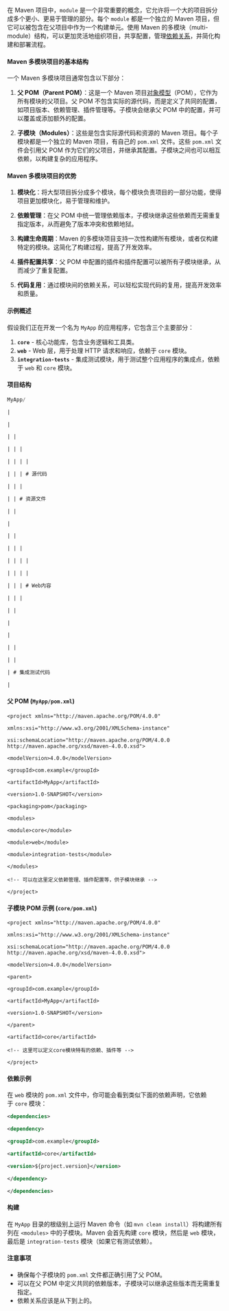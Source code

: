 在 Maven 项目中，`module` 是一个非常重要的概念，它允许将一个大的项目拆分成多个更小、更易于管理的部分。每个 `module` 都是一个独立的 Maven 项目，但它可以被包含在父项目中作为一个构建单元。使用 Maven 的多模块（multi-module）结构，可以更加灵活地组织项目，共享配置，管理[依赖关系](https://so.csdn.net/so/search?q=%E4%BE%9D%E8%B5%96%E5%85%B3%E7%B3%BB&spm=1001.2101.3001.7020)，并简化构建和部署流程。

#### Maven 多模块项目的基本结构

一个 Maven 多模块项目通常包含以下部分：

1.  **父 POM（Parent POM）**：这是一个 Maven 项目[对象模型](https://so.csdn.net/so/search?q=%E5%AF%B9%E8%B1%A1%E6%A8%A1%E5%9E%8B&spm=1001.2101.3001.7020)（POM），它作为所有模块的父项目。父 POM 不包含实际的源代码，而是定义了共同的配置，如项目版本、依赖管理、插件管理等。子模块会继承父 POM 中的配置，并可以覆盖或添加额外的配置。
    
2.  **子模块（Modules）**：这些是包含实际源代码和资源的 Maven 项目。每个子模块都是一个独立的 Maven 项目，有自己的 `pom.xml` 文件。这些 `pom.xml` 文件会引用父 POM 作为它们的父项目，并继承其配置。子模块之间也可以相互依赖，以构建复杂的应用程序。
    

#### Maven 多模块项目的优势

1.  **模块化**：将大型项目拆分成多个模块，每个模块负责项目的一部分功能，使得项目更加模块化，易于管理和维护。
    
2.  **依赖管理**：在父 POM 中统一管理依赖版本，子模块继承这些依赖而无需重复指定版本，从而避免了版本冲突和依赖地狱。
    
3.  **构建生命周期**：Maven 的多模块项目支持一次性构建所有模块，或者仅构建特定的模块。这简化了构建过程，提高了开发效率。
    
4.  **插件配置共享**：父 POM 中配置的插件和插件配置可以被所有子模块继承，从而减少了重复配置。
    
5.  **代码复用**：通过模块间的依赖关系，可以轻松实现代码的复用，提高开发效率和质量。
    

#### 示例概述

假设我们正在开发一个名为 `MyApp` 的应用程序，它包含三个主要部分：

1.  **`core`** - 核心功能库，包含业务逻辑和工具类。
2.  **`web`** - Web 层，用于处理 HTTP 请求和响应，依赖于 `core` 模块。
3.  **`integration-tests`** - 集成测试模块，用于测试整个应用程序的集成点，依赖于 `web` 和 `core` 模块。

#### 项目结构

```sql
MyApp/

|

|

| |

| | |

| | | |

| | | # 源代码

| | |

| | # 资源文件

| |

|

| |

| | |

| | | |

| | | |

| | | # Web内容

| | |

| |

|

|

| |

| |

| # 集成测试代码

|
```

#### 父 POM (`MyApp/pom.xml`)

```cobol
<project xmlns="http://maven.apache.org/POM/4.0.0"

xmlns:xsi="http://www.w3.org/2001/XMLSchema-instance"

xsi:schemaLocation="http://maven.apache.org/POM/4.0.0 http://maven.apache.org/xsd/maven-4.0.0.xsd">

<modelVersion>4.0.0</modelVersion>

<groupId>com.example</groupId>

<artifactId>MyApp</artifactId>

<version>1.0-SNAPSHOT</version>

<packaging>pom</packaging>

<modules>

<module>core</module>

<module>web</module>

<module>integration-tests</module>

</modules>

<!-- 可以在这里定义依赖管理、插件配置等，供子模块继承 -->

</project>
```

#### 子模块 POM 示例 (`core/pom.xml`)

```cobol
<project xmlns="http://maven.apache.org/POM/4.0.0"

xmlns:xsi="http://www.w3.org/2001/XMLSchema-instance"

xsi:schemaLocation="http://maven.apache.org/POM/4.0.0 http://maven.apache.org/xsd/maven-4.0.0.xsd">

<modelVersion>4.0.0</modelVersion>

<parent>

<groupId>com.example</groupId>

<artifactId>MyApp</artifactId>

<version>1.0-SNAPSHOT</version>

</parent>

<artifactId>core</artifactId>

<!-- 这里可以定义core模块特有的依赖、插件等 -->

</project>
```

#### 依赖示例

在 `web` 模块的 `pom.xml` 文件中，你可能会看到类似下面的依赖声明，它依赖于 `core` 模块：

```xml
<dependencies>

<dependency>

<groupId>com.example</groupId>

<artifactId>core</artifactId>

<version>${project.version}</version>

</dependency>

</dependencies>
```

#### 构建

在 `MyApp` 目录的根级别上运行 Maven 命令（如 `mvn clean install`）将构建所有列在 `<modules>` 中的子模块。Maven 会首先构建 `core` 模块，然后是 `web` 模块，最后是 `integration-tests` 模块（如果它有测试依赖）。

#### 注意事项

-   确保每个子模块的 `pom.xml` 文件都正确引用了父 POM。
-   可以在父 POM 中定义共同的依赖版本，子模块可以继承这些版本而无需重复指定。
-   依赖关系应该是从下到上的。